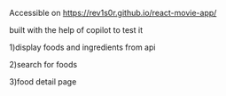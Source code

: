 Accessible on https://rev1s0r.github.io/react-movie-app/

built with the help of copilot to test it

1)display foods and ingredients from api

2)search for foods

3)food detail page